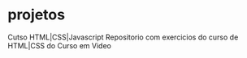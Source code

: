 # projetos
 Cutso HTML|CSS|Javascript
 Repositorio com exercicios do curso de HTML|CSS do Curso em Video 
 
